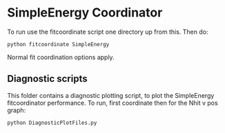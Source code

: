 # SimpleEnergy Coordinator
To run use the fitcoordinate script one directory up from this. Then do:

    python fitcoordinate SimpleEnergy

Normal fit coordination options apply.

## Diagnostic scripts
This folder contains a diagnostic plotting script, to plot the SimpleEnergy fitcoordinator performance. To run, first coordinate then for the Nhit v pos graph:

    python DiagnosticPlotFiles.py
